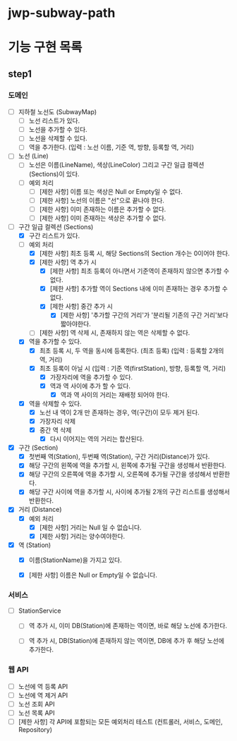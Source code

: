 # jwp-subway-path

# 기능 구현 목록

## step1

### 도메인
- [ ] 지하철 노선도 (SubwayMap)
  - [ ] 노선 리스트가 있다.
  - [ ] 노선을 추가할 수 있다.
  - [ ] 노선을 삭제할 수 있다.
  - [ ] 역을 추가한다. (입력 : 노선 이름, 기준 역, 방향, 등록할 역, 거리)

- [ ] 노선 (Line)
    - [ ] 노선은 이름(LineName), 색상(LineColor) 그리고 구간 일급 컬렉션(Sections)이 있다.
    - [ ] 예외 처리
      - [ ] [제한 사항] 이름 또는 색상은 Null or Empty일 수 없다.
      - [ ] [제한 사항] 노선의 이름은 "선"으로 끝나야 한다.
      - [ ] [제한 사항] 이미 존재하는 이름은 추가할 수 없다.
      - [ ] [제한 사항] 이미 존재하는 색상은 추가할 수 없다.

- [ ] 구간 일급 컬렉션 (Sections)
  - [x] 구간 리스트가 있다.
  - [ ] 예외 처리
    - [x] [제한 사항] 최초 등록 시, 해당 Sections의 Section 개수는 0이어야 한다.
    - [x] [제한 사항] 역 추가 시
      - [x] [제한 사항] 최초 등록이 아니면서 기준역이 존재하지 않으면 추가할 수 없다. 
      - [x] [제한 사항] 추가할 역이 Sections 내에 이미 존재하는 경우 추가할 수 없다.
      - [x] [제한 사항] 중간 추가 시
        - [x] [제한 사항] '추가할 구간의 거리'가 '분리될 기존의 구간 거리'보다 짧아야한다.
    - [ ] [제한 사항] 역 삭제 시, 존재하지 않는 역은 삭제할 수 없다.
  - [x] 역을 추가할 수 있다.
    - [x] 최초 등록 시, 두 역을 동시에 등록한다. (최초 등록) (입력 : 등록할 2개의 역, 거리)
    - [x] 최초 등록이 아닐 시 (입력 : 기준 역(firstStation), 방향, 등록할 역, 거리)
      - [x] 가장자리에 역을 추가할 수 있다.
      - [x] 역과 역 사이에 추가 할 수 있다.
        - [x] 역과 역 사이의 거리는 재배정 되어야 한다.
  - [x] 역을 삭제할 수 있다.
    - [x] 노선 내 역이 2개 만 존재하는 경우, 역(구간)이 모두 제거 된다.
    - [x] 가장자리 삭제
    - [x] 중간 역 삭제
      - [x] 다시 이어지는 역의 거리는 합산된다.

- [x] 구간 (Section)
  - [x] 첫번째 역(Station), 두번째 역(Station), 구간 거리(Distance)가 있다.
  - [x] 해당 구간의 왼쪽에 역을 추가할 시, 왼쪽에 추가될 구간을 생성해서 반환한다.
  - [x] 해당 구간의 오른쪽에 역을 추가할 시, 오른쪽에 추가될 구간을 생성해서 반환한다.
  - [x] 해당 구간 사이에 역을 추가할 시, 사이에 추가될 2개의 구간 리스트를 생성해서 반환한다.

- [x] 거리 (Distance)
  - [x] 예외 처리
    - [x] [제한 사항] 거리는 Null 일 수 없습니다.
    - [x] [제한 사항] 거리는 양수여야한다.

- [x] 역 (Station)
  - [x] 이름(StationName)을 가지고 있다.
  - [x] [제한 사항] 이름은 Null or Empty일 수 없습니다.



### 서비스
- [ ] StationService
  - [ ] 역 추가 시, 이미 DB(Station)에 존재하는 역이면, 바로 해당 노선에 추가한다.
  - [ ] 역 추가 시, DB(Station)에 존재하지 않는 역이면, DB에 추가 후 해당 노선에 추가한다.


### 웹 API

- [ ] 노선에 역 등록 API
- [ ] 노선에 역 제거 API
- [ ] 노선 조회 API
- [ ] 노선 목록 API
- [ ] [제한 사항] 각 API에 포함되는 모든 예외처리 테스트 (컨트롤러, 서비스, 도메인, Repository)
